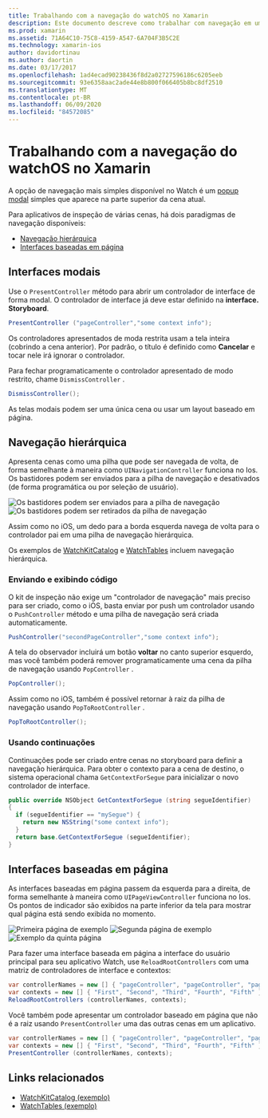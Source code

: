 ```yaml
---
title: Trabalhando com a navegação do watchOS no Xamarin
description: Este documento descreve como trabalhar com navegação em um aplicativo watchOS. Ele aborda interfaces restritas, navegação hierárquica e interfaces baseadas em página.
ms.prod: xamarin
ms.assetid: 71A64C10-75C8-4159-A547-6A704F3B5C2E
ms.technology: xamarin-ios
author: davidortinau
ms.author: daortin
ms.date: 03/17/2017
ms.openlocfilehash: 1ad4ecad90238436f8d2a02727596186c6205eeb
ms.sourcegitcommit: 93e6358aac2ade44e8b800f066405b8bc8df2510
ms.translationtype: MT
ms.contentlocale: pt-BR
ms.lasthandoff: 06/09/2020
ms.locfileid: "84572085"
---
```

# <a name="working-with-watchos-navigation-in-xamarin"></a>Trabalhando com a navegação do watchOS no Xamarin

A opção de navegação mais simples disponível no Watch é um [popup modal](#modal) simples que aparece na parte superior da cena atual.

Para aplicativos de inspeção de várias cenas, há dois paradigmas de navegação disponíveis:

- [Navegação hierárquica](#Hierarchical_Navigation)
- [Interfaces baseadas em página](#Page-Based_Interfaces)

<a name="modal"></a>

## <a name="modal-interfaces"></a>Interfaces modais

Use o `PresentController` método para abrir um controlador de interface de forma modal. O controlador de interface já deve estar definido na **interface. Storyboard**.

```csharp
PresentController ("pageController","some context info");
```

Os controladores apresentados de moda restrita usam a tela inteira (cobrindo a cena anterior). Por padrão, o título é definido como **Cancelar** e tocar nele irá ignorar o controlador.

Para fechar programaticamente o controlador apresentado de modo restrito, chame `DismissController` .

```csharp
DismissController();
```

As telas modais podem ser uma única cena ou usar um layout baseado em página.

<a name="Hierarchical_Navigation"></a>

## <a name="hierarchical-navigation"></a>Navegação hierárquica

Apresenta cenas como uma pilha que pode ser navegada de volta, de forma semelhante à maneira como `UINavigationController` funciona no Ios. Os bastidores podem ser enviados para a pilha de navegação e desativados (de forma programática ou por seleção de usuário).

![](navigation-images/hierarchy-1.png "Os bastidores podem ser enviados para a pilha de navegação") ![](navigation-images/hierarchy-2.png "Os bastidores podem ser retirados da pilha de navegação")

Assim como no iOS, um dedo para a borda esquerda navega de volta para o controlador pai em uma pilha de navegação hierárquica.

Os exemplos de [WatchKitCatalog](https://docs.microsoft.com/samples/xamarin/ios-samples/watchos-watchkitcatalog) e [WatchTables](https://docs.microsoft.com/samples/xamarin/ios-samples/watchos-watchtables) incluem navegação hierárquica.

### <a name="pushing-and-popping-in-code"></a>Enviando e exibindo código

O kit de inspeção não exige um "controlador de navegação" mais preciso para ser criado, como o iOS, basta enviar por push um controlador usando o `PushController` método e uma pilha de navegação será criada automaticamente.

```csharp
PushController("secondPageController","some context info");
```

A tela do observador incluirá um botão **voltar** no canto superior esquerdo, mas você também poderá remover programaticamente uma cena da pilha de navegação usando `PopController` .

```csharp
PopController();
```

Assim como no iOS, também é possível retornar à raiz da pilha de navegação usando `PopToRootController` .

```csharp
PopToRootController();
```

### <a name="using-segues"></a>Usando continuações

Continuações pode ser criado entre cenas no storyboard para definir a navegação hierárquica. Para obter o contexto para a cena de destino, o sistema operacional chama `GetContextForSegue` para inicializar o novo controlador de interface.

```csharp
public override NSObject GetContextForSegue (string segueIdentifier)
{
  if (segueIdentifier == "mySegue") {
    return new NSString("some context info");
  }
  return base.GetContextForSegue (segueIdentifier);
}
```

<a name="Page-Based_Interfaces"></a>

## <a name="page-based-interfaces"></a>Interfaces baseadas em página

As interfaces baseadas em página passem da esquerda para a direita, de forma semelhante à maneira como `UIPageViewController` funciona no Ios. Os pontos de indicador são exibidos na parte inferior da tela para mostrar qual página está sendo exibida no momento.

![](navigation-images/paged-1.png "Primeira página de exemplo") ![](navigation-images/paged-2.png "Segunda página de exemplo") ![](navigation-images/paged-5.png "Exemplo da quinta página")

Para fazer uma interface baseada em página a interface do usuário principal para seu aplicativo Watch, use `ReloadRootControllers` com uma matriz de controladores de interface e contextos:

```csharp
var controllerNames = new [] { "pageController", "pageController", "pageController", "pageController", "pageController" };
var contexts = new [] { "First", "Second", "Third", "Fourth", "Fifth" };
ReloadRootControllers (controllerNames, contexts);
```

Você também pode apresentar um controlador baseado em página que não é a raiz usando `PresentController` uma das outras cenas em um aplicativo.

```csharp
var controllerNames = new [] { "pageController", "pageController", "pageController", "pageController", "pageController" };
var contexts = new [] { "First", "Second", "Third", "Fourth", "Fifth" };
PresentController (controllerNames, contexts);
```

## <a name="related-links"></a>Links relacionados

- [WatchKitCatalog (exemplo)](https://docs.microsoft.com/samples/xamarin/ios-samples/watchos-watchkitcatalog)
- [WatchTables (exemplo)](https://developer.xamarin.com//samples/monotouch/watchOS/WatchTables/)
